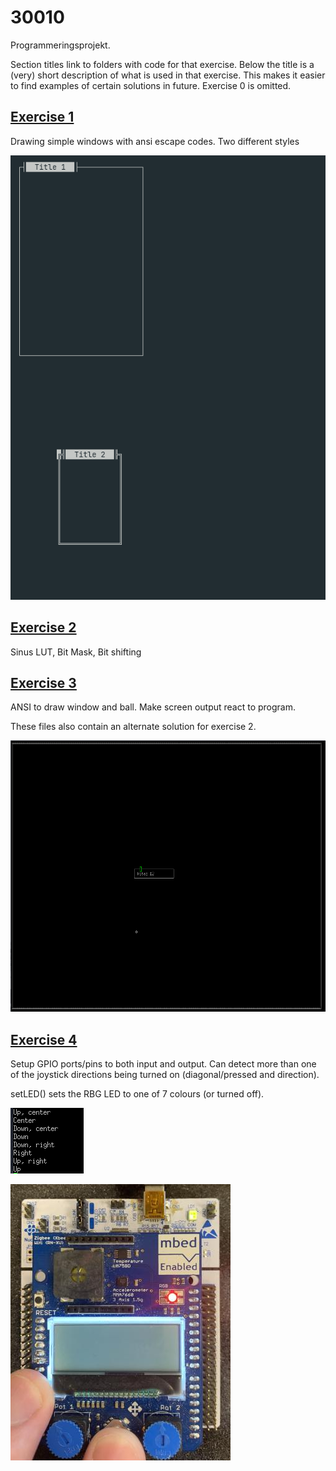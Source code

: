# 30010
Programmeringsprojekt.

Section titles link to folders with code for that exercise. Below the title is a (very) short description of what is used in that exercise. This makes it easier to find examples of certain solutions in future. Exercise 0 is omitted. 

## [Exercise 1](https://github.com/Group-00000011/30010/tree/main/journal/exc1)
Drawing simple windows with ansi escape codes. Two different styles

![Two windows drawn in to a terminal with ansi escape codes](journal/exc1/imgs/windows.png "Escape code windows")

## [Exercise 2](https://github.com/Group-00000011/30010/tree/main/journal/exc2)

Sinus LUT, Bit Mask, Bit shifting

## [Exercise 3](https://github.com/Group-00000011/30010/tree/main/journal/exc3)

ANSI to draw window and ball. Make screen output react to program. 

These files also contain an alternate solution for exercise 2. 


![Ball simulation from exercise 3](journal/exc3/imgs/bold.png "Ball Simulation")

## [Exercise 4](https://github.com/Group-00000011/30010/tree/main/journal/exc4)

Setup GPIO ports/pins to both input and output. Can detect more than one of the joystick directions being turned on (diagonal/pressed and direction). 

setLED() sets the RBG LED to one of 7 colours (or turned off). 

![Terminal output from exercise 4](journal/exc4/imgs/terminal-output.png "Terminal Output")

![Lit LED in exercise 4](journal/exc4/imgs/LED.png "Lid LED")
